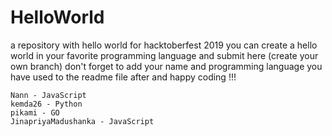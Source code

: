 # HelloWorld
a repository with hello world for hacktoberfest 2019
you can create a hello world in your favorite programming language and submit here (create your own branch)
don't forget to add your name and programming language you have used to the readme file after and happy coding !!!

```
Nann - JavaScript
kemda26 - Python
pikami - GO
JinapriyaMadushanka - JavaScript
```